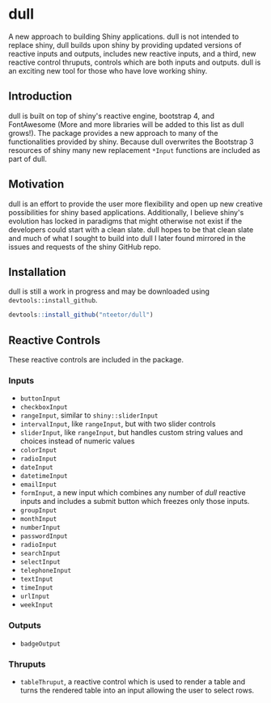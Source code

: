 # dull

A new approach to building Shiny applications. dull is not intended to replace 
shiny, dull builds upon shiny by providing updated versions of reactive inputs 
and outputs, includes new reactive inputs, and a third, new reactive control
thruputs, controls which are both inputs and outputs. dull is an exciting new
tool for those who have love working shiny.

## Introduction

dull is built on top of shiny's reactive engine, bootstrap 4, and FontAwesome 
(More and more libraries will be added to this list as dull grows!). The
package provides a new approach to many of the functionalities provided by
shiny. Because dull overwrites the Bootstrap 3 resources of shiny many new
replacement `*Input` functions are included as part of dull.

## Motivation

dull is an effort to provide the user more flexibility and open up new creative
possibilities for shiny based applications. Additionally, I believe shiny's
evolution has locked in paradigms that might otherwise not exist if the
developers could start with a clean slate. dull hopes to be that clean slate and
much of what I sought to build into dull I later found mirrored in the issues
and requests of the shiny GitHub repo.

## Installation

dull is still a work in progress and may be downloaded using
`devtools::install_github`.

```R
devtools::install_github("nteetor/dull")
```

## Reactive Controls

These reactive controls are included in the package.

### Inputs

* `buttonInput`
* `checkboxInput`
* `rangeInput`, similar to `shiny::sliderInput`
* `intervalInput`, like `rangeInput`, but with two slider controls
* `sliderInput`, like `rangeInput`, but handles custom string values and choices
  instead of numeric values
* `colorInput`
* `radioInput`
* `dateInput`
* `datetimeInput`
* `emailInput`
* `formInput`, a new input which combines any number of _dull_ reactive inputs
  and includes a submit button which freezes only those inputs.
* `groupInput`
* `monthInput`
* `numberInput`
* `passwordInput`
* `radioInput`
* `searchInput`
* `selectInput`
* `telephoneInput`
* `textInput`
* `timeInput`
* `urlInput`
* `weekInput`

### Outputs

* `badgeOutput`

### Thruputs

* `tableThruput`, a reactive control which is used to render a table and turns
  the rendered table into an input allowing the user to select rows.
